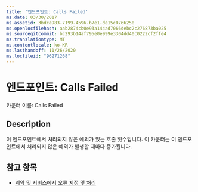 ```yaml
---
title: '엔드포인트: Calls Failed'
ms.date: 03/30/2017
ms.assetid: 3bdca983-7199-4596-b7e1-de15c0766250
ms.openlocfilehash: aab2874cb0e93a144ad7066debc2c276873ba025
ms.sourcegitcommit: bc293b14af795e0e999e3304dd40c0222cf2ffe4
ms.translationtype: MT
ms.contentlocale: ko-KR
ms.lasthandoff: 11/26/2020
ms.locfileid: "96271268"
---
```

# <a name="endpoint-calls-failed"></a>엔드포인트: Calls Failed

카운터 이름: Calls Failed  
  
## <a name="description"></a>Description  

 이 엔드포인트에서 처리되지 않은 예외가 있는 호출 횟수입니다. 이 카운터는 이 엔드포인트에서 처리되지 않은 예외가 발생할 때마다 증가됩니다.  
  
## <a name="see-also"></a>참고 항목

- [계약 및 서비스에서 오류 지정 및 처리](../../specifying-and-handling-faults-in-contracts-and-services.md)

